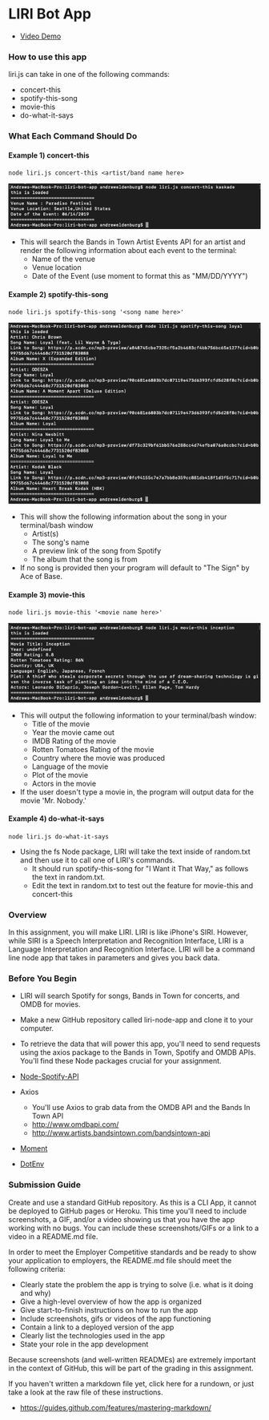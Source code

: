 # LIRI Bot App

* [Video Demo](https://drive.google.com/file/d/1TDNk54vCh87K3IkN8FGgPGnatNGpx2F8/view)

### How to use this app
liri.js can take in one of the following commands:
* concert-this
* spotify-this-song
* movie-this
* do-what-it-says

### What Each Command Should Do

#### Example 1) concert-this
    node liri.js concert-this <artist/band name here>
![concert-this](/images/concert-this.png)
* This will search the Bands in Town Artist Events API for an artist and render the following information about each event to the terminal:
  * Name of the venue
  * Venue location
  * Date of the Event (use moment to format this as "MM/DD/YYYY")

#### Example 2) spotify-this-song
    node liri.js spotify-this-song '<song name here>'
![spotify-this](/images/spotify-this.png)
* This will show the following information about the song in your terminal/bash window
  * Artist(s)
  * The song's name
  * A preview link of the song from Spotify
  * The album that the song is from
* If no song is provided then your program will default to "The Sign" by Ace of Base.

#### Example 3) movie-this
    node liri.js movie-this '<movie name here>'
![movie-this](/images/movie-this.png)
* This will output the following information to your terminal/bash window:
  * Title of the movie
  * Year the movie came out
  * IMDB Rating of the movie
  * Rotten Tomatoes Rating of the movie
  * Country where the movie was produced
  * Language of the movie
  * Plot of the movie
  * Actors in the movie
* If the user doesn't type a movie in, the program will output data for the movie 'Mr. Nobody.'
 
#### Example 4) do-what-it-says
    node liri.js do-what-it-says
* Using the fs Node package, LIRI will take the text inside of random.txt and then use it to call one of LIRI's commands.
  * It should run spotify-this-song for "I Want it That Way," as follows the text in random.txt.
  * Edit the text in random.txt to test out the feature for movie-this and concert-this

### Overview

In this assignment, you will make LIRI. LIRI is like iPhone's SIRI. However, while SIRI is a Speech Interpretation and Recognition Interface, LIRI is a Language Interpretation and Recognition Interface. LIRI will be a command line node app that takes in parameters and gives you back data.

### Before You Begin
* LIRI will search Spotify for songs, Bands in Town for concerts, and OMDB for movies.
* Make a new GitHub repository called liri-node-app and clone it to your computer.
* To retrieve the data that will power this app, you'll need to send requests using the axios package to the Bands in Town, Spotify and OMDB APIs. You'll find these Node packages crucial for your assignment.

* [Node-Spotify-API](https://www.npmjs.com/package/node-spotify-api)
* Axios
  * You'll use Axios to grab data from the OMDB API and the Bands In Town API
  * http://www.omdbapi.com/
  * http://www.artists.bandsintown.com/bandsintown-api
* [Moment](https://www.npmjs.com/package/moment)
* [DotEnv](https://www.npmjs.com/package/dotenv)

### Submission Guide

Create and use a standard GitHub repository. As this is a CLI App, it cannot be deployed to GitHub pages or Heroku. This time you'll need to include screenshots, a GIF, and/or a video showing us that you have the app working with no bugs. You can include these screenshots/GIFs or a link to a video in a README.md file.

In order to meet the Employer Competitive standards and be ready to show your application to employers, the README.md file should meet the following criteria:
* Clearly state the problem the app is trying to solve (i.e. what is it doing and why)
* Give a high-level overview of how the app is organized
* Give start-to-finish instructions on how to run the app
* Include screenshots, gifs or videos of the app functioning
* Contain a link to a deployed version of the app
* Clearly list the technologies used in the app
* State your role in the app development

Because screenshots (and well-written READMEs) are extremely important in the context of GitHub, this will be part of the grading in this assignment.

If you haven't written a markdown file yet, click here for a rundown, or just take a look at the raw file of these instructions.
* https://guides.github.com/features/mastering-markdown/
